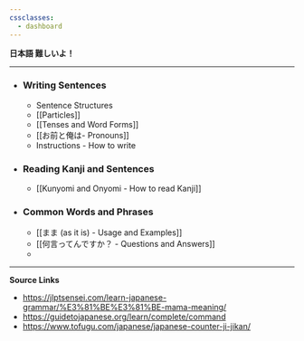 ```yaml
---
cssclasses:
  - dashboard
---
```

**日本語 難しいよ！**

---

- ### Writing Sentences
	- Sentence Structures
	- [[Particles]]
	- [[Tenses and Word Forms]]
	- [[お前と俺は- Pronouns]]
	- Instructions - How to write
- ### Reading Kanji and Sentences
	- [[Kunyomi and Onyomi - How to read Kanji]]
- ### Common Words and Phrases
	- [[まま (as it is) - Usage and Examples]]
	- [[何言ってんですか？ - Questions and Answers]]
	- 

---


**Source Links**
- https://jlptsensei.com/learn-japanese-grammar/%E3%81%BE%E3%81%BE-mama-meaning/ 
- https://guidetojapanese.org/learn/complete/command 
- https://www.tofugu.com/japanese/japanese-counter-ji-jikan/ 